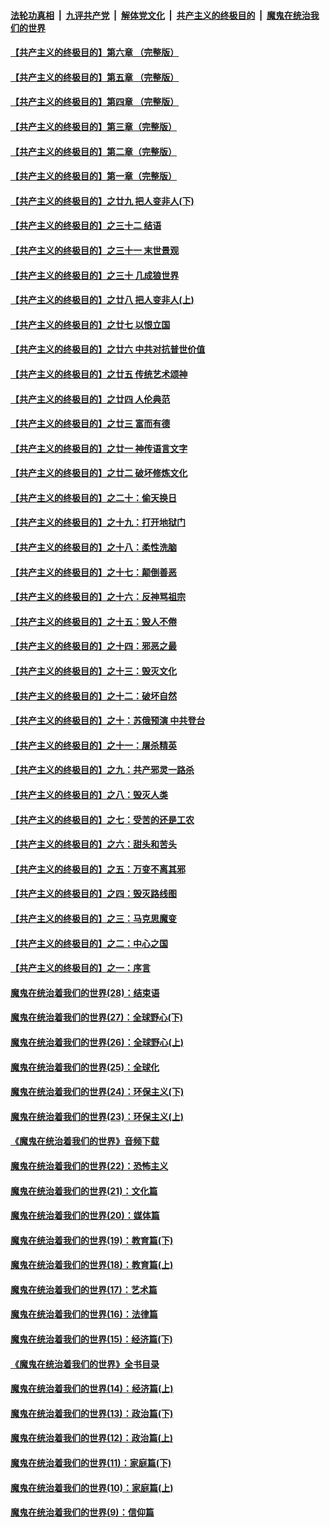 ####  [法轮功真相](../../../../basic/blob/master/README.md?t=05121831) &nbsp;|&nbsp; [九评共产党](../../../../9ping.md/blob/master/README.md?t=05121831) &nbsp;|&nbsp; [解体党文化](../../../../jtdwh.md/blob/master/README.md?t=05121831)  &nbsp;|&nbsp; [共产主义的终极目的](../../../../gczydzjmd.md/blob/master/README.md?t=05121831) &nbsp;|&nbsp; [魔鬼在统治我们的世界](../../../../mgztzwmdsj.md/blob/master/README.md?t=05121831) 

#### [【共产主义的终极目的】第六章 （完整版）](../pages/nsc422/n11428913.md?t=05121831) 

#### [【共产主义的终极目的】第五章 （完整版）](../pages/nsc422/n11428912.md?t=05121831) 

#### [【共产主义的终极目的】第四章 （完整版）](../pages/nsc422/n11428907.md?t=05121831) 

#### [【共产主义的终极目的】第三章（完整版）](../pages/nsc422/n11428848.md?t=05121831) 

#### [【共产主义的终极目的】第二章（完整版）](../pages/nsc422/n11428831.md?t=05121831) 

#### [【共产主义的终极目的】第一章（完整版）](../pages/nsc422/n11417651.md?t=05121831) 

#### [【共产主义的终极目的】之廿九 把人变非人(下)](../pages/nsc422/n11344140.md?t=05121831) 

#### [【共产主义的终极目的】之三十二 结语](../pages/nsc422/n11360535.md?t=05121831) 

#### [【共产主义的终极目的】之三十一 末世景观](../pages/nsc422/n11351129.md?t=05121831) 

#### [【共产主义的终极目的】之三十 几成狼世界](../pages/nsc422/n11348280.md?t=05121831) 

#### [【共产主义的终极目的】之廿八 把人变非人(上)](../pages/nsc422/n11340492.md?t=05121831) 

#### [【共产主义的终极目的】之廿七 以恨立国](../pages/nsc422/n11336944.md?t=05121831) 

#### [【共产主义的终极目的】之廿六 中共对抗普世价值](../pages/nsc422/n11324785.md?t=05121831) 

#### [【共产主义的终极目的】之廿五 传统艺术颂神](../pages/nsc422/n11296396.md?t=05121831) 

#### [【共产主义的终极目的】之廿四 人伦典范](../pages/nsc422/n11296397.md?t=05121831) 

#### [【共产主义的终极目的】之廿三 富而有德](../pages/nsc422/n11283598.md?t=05121831) 

#### [【共产主义的终极目的】之廿一 神传语言文字](../pages/nsc422/n11263265.md?t=05121831) 

#### [【共产主义的终极目的】之廿二 破坏修炼文化](../pages/nsc422/n11245728.md?t=05121831) 

#### [【共产主义的终极目的】之二十：偷天换日](../pages/nsc422/n11238846.md?t=05121831) 

#### [【共产主义的终极目的】之十九：打开地狱门](../pages/nsc422/n11206376.md?t=05121831) 

#### [【共产主义的终极目的】之十八：柔性洗脑](../pages/nsc422/n11199994.md?t=05121831) 

#### [【共产主义的终极目的】之十七：颠倒善恶](../pages/nsc422/n11179782.md?t=05121831) 

#### [【共产主义的终极目的】之十六：反神骂祖宗](../pages/nsc422/n11166798.md?t=05121831) 

#### [【共产主义的终极目的】之十五：毁人不倦](../pages/nsc422/n11166792.md?t=05121831) 

#### [【共产主义的终极目的】之十四：邪恶之最](../pages/nsc422/n11150249.md?t=05121831) 

#### [【共产主义的终极目的】之十三：毁灭文化](../pages/nsc422/n11135227.md?t=05121831) 

#### [【共产主义的终极目的】之十二：破坏自然](../pages/nsc422/n11135214.md?t=05121831) 

#### [【共产主义的终极目的】之十：苏俄预演 中共登台](../pages/nsc422/n11118424.md?t=05121831) 

#### [【共产主义的终极目的】之十一：屠杀精英](../pages/nsc422/n11118442.md?t=05121831) 

#### [【共产主义的终极目的】之九：共产邪灵一路杀](../pages/nsc422/n11114139.md?t=05121831) 

#### [【共产主义的终极目的】之八：毁灭人类](../pages/nsc422/n11108503.md?t=05121831) 

#### [【共产主义的终极目的】之七：受苦的还是工农](../pages/nsc422/n11101809.md?t=05121831) 

#### [【共产主义的终极目的】之六：甜头和苦头](../pages/nsc422/n11096971.md?t=05121831) 

#### [【共产主义的终极目的】之五：万变不离其邪](../pages/nsc422/n11091285.md?t=05121831) 

#### [【共产主义的终极目的】之四：毁灭路线图](../pages/nsc422/n11086284.md?t=05121831) 

#### [【共产主义的终极目的】之三：马克思魔变](../pages/nsc422/n11061941.md?t=05121831) 

#### [【共产主义的终极目的】之二：中心之国](../pages/nsc422/n11047728.md?t=05121831) 

#### [【共产主义的终极目的】之一：序言](../pages/nsc422/n11086077.md?t=05121831) 

#### [魔鬼在统治着我们的世界(28)：结束语](../pages/nsc422/n10936246.md?t=05121831) 

#### [魔鬼在统治着我们的世界(27)：全球野心(下)](../pages/nsc422/n10928319.md?t=05121831) 

#### [魔鬼在统治着我们的世界(26)：全球野心(上)](../pages/nsc422/n10900318.md?t=05121831) 

#### [魔鬼在统治着我们的世界(25)：全球化](../pages/nsc422/n10788205.md?t=05121831) 

#### [魔鬼在统治着我们的世界(24)：环保主义(下)](../pages/nsc422/n10695307.md?t=05121831) 

#### [魔鬼在统治着我们的世界(23)：环保主义(上)](../pages/nsc422/n10688613.md?t=05121831) 

#### [《魔鬼在统治着我们的世界》音频下载](../pages/nsc422/n10635553.md?t=05121831) 

#### [魔鬼在统治着我们的世界(22)：恐怖主义](../pages/nsc422/n10614727.md?t=05121831) 

#### [魔鬼在统治着我们的世界(21)：文化篇](../pages/nsc422/n10597706.md?t=05121831) 

#### [魔鬼在统治着我们的世界(20)：媒体篇](../pages/nsc422/n10586579.md?t=05121831) 

#### [魔鬼在统治着我们的世界(19)：教育篇(下)](../pages/nsc422/n10564808.md?t=05121831) 

#### [魔鬼在统治着我们的世界(18)：教育篇(上)](../pages/nsc422/n10526970.md?t=05121831) 

#### [魔鬼在统治着我们的世界(17)：艺术篇](../pages/nsc422/n10499093.md?t=05121831) 

#### [魔鬼在统治着我们的世界(16)：法律篇](../pages/nsc422/n10485969.md?t=05121831) 

#### [魔鬼在统治着我们的世界(15)：经济篇(下)](../pages/nsc422/n10469975.md?t=05121831) 

#### [《魔鬼在统治着我们的世界》全书目录](../pages/nsc422/n10464261.md?t=05121831) 

#### [魔鬼在统治着我们的世界(14)：经济篇(上)](../pages/nsc422/n10457370.md?t=05121831) 

#### [魔鬼在统治着我们的世界(13)：政治篇(下)](../pages/nsc422/n10448270.md?t=05121831) 

#### [魔鬼在统治着我们的世界(12)：政治篇(上)](../pages/nsc422/n10444576.md?t=05121831) 

#### [魔鬼在统治着我们的世界(11)：家庭篇(下)](../pages/nsc422/n10440961.md?t=05121831) 

#### [魔鬼在统治着我们的世界(10)：家庭篇(上)](../pages/nsc422/n10435448.md?t=05121831) 

#### [魔鬼在统治着我们的世界(9)：信仰篇](../pages/nsc422/n10432159.md?t=05121831) 

